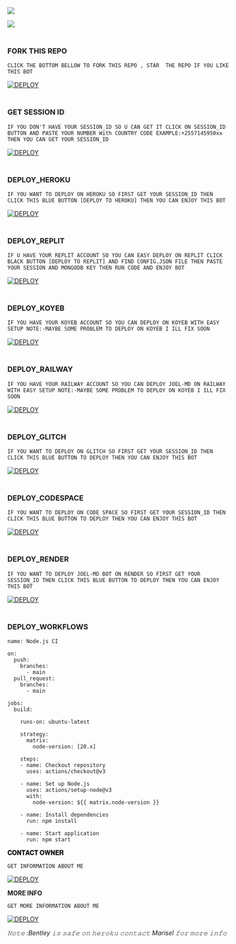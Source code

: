 


<a><img src='https://i.imgur.com/LyHic3i.gif'/></a>



<img align="center" height="auto"
src="https://cardivo.vercel.app/api?name=BENTLEY%20&description=THE%20FORGOTEN%20PROJECT%20BY%20MARISEL%20&image=https://i.imgur.com/QWwRmeo.jpeg?v=4&backgroundColor=%23ecf0f1&bentley=betingrich&pattern=leaf&colorPattern=%23eaeaea"/>








### <br> FORK THIS REPO



`CLICK THE BOTTOM BELLOW TO FORK THIS REPO , STAR  THE REPO IF YOU LIKE THIS BOT`



<a href='https://github.com/betingrich/Bentley/fork' target="_blank"><img alt='DEPLOY' src='https://img.shields.io/badge/FORK REPO-h?color=orange&style=for-the-badge&logo=bentley'/></a></p>



### <br>GET SESSION ID 
`IF YOU DON'T HAVE YOUR SESSION_ID SO U CAN GET IT CLICK ON SESSION_ID BUTTON AND PASTE YOUR NUMBER With COUNTRY CODE EXAMPLE:+2557145950xx THEN YOU CAN GET YOUR SESSION_ID`




<a href='https://bentley-408f8a19e3c5.herokuapp.com/' target="_blank"><img alt='DEPLOY' src='https://img.shields.io/badge/PAIR CODE-h?color=orange&style=for-the-badge&logo=bentley'/></a></p>

 
### <br>    DEPLOY_HEROKU 

`IF YOU WANT TO DEPLOY ON HEROKU SO FIRST GET YOUR SESSION_ID THEN CLICK THIS BLUE BUTTON [DEPLOY TO HEROKU] THEN YOU CAN ENJOY THIS BOT`

 

<a href='https://dashboard.heroku.com/new?template=https%3A%2F%2Fgithub.com%2Fbetingrich3%2FBentley' target="_blank"><img alt='DEPLOY' src='https://img.shields.io/badge/HEROKU-h?color=orange&style=for-the-badge&logo=bentley'/></a></p>



### <br>     DEPLOY_REPLIT 

`IF U HAVE YOUR REPLIT ACCOUNT SO YOU CAN EASY DEPLOY ON REPLIT CLICK BLACK BUTTON [DEPLOY TO REPLIT] AND FIND CONFIG.JSON FILE THEN PASTE YOUR SESSION AND MONGODB KEY THEN RUN CODE AND ENJOY BOT`



<a href='https://effulgent-basbousa-1bfe4a.netlify.app/' target="_blank"><img alt='DEPLOY' src='https://img.shields.io/badge/REPLIT-h?color=orange&style=for-the-badge&logo=bentley'/></a></p>



### <br>   DEPLOY_KOYEB 

`IF YOU HAVE YOUR KOYEB ACCOUNT SO YOU CAN DEPLOY ON KOYEB WITH EASY SETUP NOTE:-MAYBE SOME PROBLEM TO DEPLOY ON KOYEB I ILL FIX SOON `



<a href='https://effulgent-basbousa-1bfe4a.netlify.app/' target="_blank"><img alt='DEPLOY' src='https://img.shields.io/badge/KOYEB-h?color=orange&style=for-the-badge&logo=bentley'/></a></p>


### <br>  DEPLOY_RAILWAY 

`IF YOU HAVE YOUR RAILWAY ACCOUNT SO YOU CAN DEPLOY JOEL-MD ON RAILWAY WITH EASY SETUP NOTE:-MAYBE SOME PROBLEM TO DEPLOY ON KOYEB I ILL FIX SOON`


<a href='https://effulgent-basbousa-1bfe4a.netlify.app/' target="_blank"><img alt='DEPLOY' src='https://img.shields.io/badge/RAILWAY-h?color=orange&style=for-the-badge&logo=bentley'/></a></p>


### <br>   DEPLOY_GLITCH 


`IF YOU WANT TO DEPLOY ON GLITCH SO FIRST GET YOUR SESSION_ID THEN CLICK THIS BLUE BUTTON TO DEPLOY THEN YOU CAN ENJOY THIS BOT`



<a href='https://effulgent-basbousa-1bfe4a.netlify.app/' target="_blank"><img alt='DEPLOY' src='https://img.shields.io/badge/GLITCH-h?color=orange&style=for-the-badge&logo=bentley'/></a></p>




### <br>   DEPLOY_CODESPACE 


`IF YOU WANT TO DEPLOY ON CODE SPACE SO FIRST GET YOUR SESSION_ID THEN CLICK THIS BLUE BUTTON TO DEPLOY THEN YOU CAN ENJOY THIS BOT`



<a href='https://effulgent-basbousa-1bfe4a.netlify.app/' target="_blank"><img alt='DEPLOY' src='https://img.shields.io/badge/CDSPACE-h?color=orange&style=for-the-badge&logo=bentley'/></a></p>



### <br>    DEPLOY_RENDER 

`IF YOU WANT TO DEPLOY JOEL-MD BOT ON RENDER SO FIRST GET YOUR SESSION_ID THEN CLICK THIS BLUE BUTTON TO DEPLOY THEN YOU CAN ENJOY THIS BOT`




<a href='https://effulgent-basbousa-1bfe4a.netlify.app/' target="_blank"><img alt='DEPLOY' src='https://img.shields.io/badge/RENDER-h?color=irange&style=for-the-badge&logo=bentley'/></a></p>



### <br>    DEPLOY_WORKFLOWS 
```
name: Node.js CI

on:
  push:
    branches:
      - main
  pull_request:
    branches:
      - main

jobs:
  build:

    runs-on: ubuntu-latest

    strategy:
      matrix:
        node-version: [20.x]

    steps:
    - name: Checkout repository
      uses: actions/checkout@v3

    - name: Set up Node.js
      uses: actions/setup-node@v3
      with:
        node-version: ${{ matrix.node-version }}

    - name: Install dependencies
      run: npm install

    - name: Start application
      run: npm start

```




 **𝐂𝐎𝐍𝐓𝐀𝐂𝐓 𝐎𝐖𝐍𝐄𝐑**






`GET INFORMATION ABOUT ME `




<a href='+254740007567' target="_blank"><img alt='DEPLOY' src='https://img.shields.io/badge/CONTACT ME-h?color=orange &style=for-the-badge&logo=bentley'/></a></p>




**MORE INFO**





`GET MORE INFORMATION ABOUT ME`



<a href='https://my-users-livid.vercel.app/' target="_blank"><img alt='DEPLOY' src='https://img.shields.io/badge/MORE INFO-h?color=orange&style=for-the-badge&logo=bentley'/></a></p>




















*𝙽𝚘𝚝𝚎* :*Bentley 𝚒𝚜 𝚜𝚊𝚏𝚎 𝚘𝚗 𝚑𝚎𝚛𝚘𝚔𝚞 𝚌𝚘𝚗𝚝𝚊𝚌𝚝 Marisel 𝚏𝚘𝚛 𝚖𝚘𝚛𝚎 𝚒𝚗𝚏𝚘*
